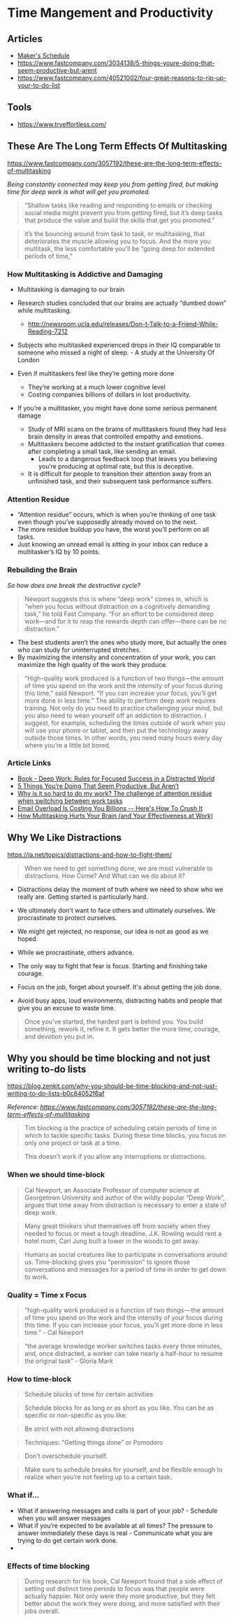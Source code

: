 # Time Mangement and Productivity

## Articles
- [Maker's Schedule](http://paulgraham.com/makersschedule.html)
- https://www.fastcompany.com/3034138/5-things-youre-doing-that-seem-productive-but-arent
- https://www.fastcompany.com/40521002/four-great-reasons-to-rip-up-your-to-do-list

## Tools
- https://www.tryeffortless.com/

## These Are The Long Term Effects Of Multitasking

https://www.fastcompany.com/3057192/these-are-the-long-term-effects-of-multitasking

*Being constantly connected may keep you from getting fired, but making time for deep work is what will get you promoted.*

> “Shallow tasks like reading and responding to emails or checking social media might prevent you from getting fired, but it’s deep tasks that produce the value and build the skills that get you promoted.”

>  it’s the bouncing around from task to task, or multitasking, that deteriorates the muscle allowing you to focus. And the more you multitask, the less comfortable you’ll be “going deep for extended periods of time,”

### How Multitasking is Addictive and Damaging

- Multitasking is damaging to our brain
- Research studies concluded that our brains are actually “dumbed down” while multitasking.
  - http://newsroom.ucla.edu/releases/Don-t-Talk-to-a-Friend-While-Reading-7212
- Subjects who multitasked experienced drops in their IQ comparable to someone who missed a night of sleep. - A study at the University Of London
- Even if multitaskers feel like they’re getting more done
  - They’re working at a much lower cognitive level
  - Costing companies billions of dollars in lost productivity.

- If you’re a multitasker, you might have done some serious permanent damage
  -  Study of MRI scans on the brains of multitaskers found they had less brain density in areas that controlled empathy and emotions.
  - Multitaskers become addicted to the instant gratification that comes after completing a small task, like sending an email.
    - Leads to a dangerous feedback loop that leaves you believing you’re producing at optimal rate, but this is deceptive.
  - It is difficult for people to transition their attention away from an unfinished task, and their subsequent task performance suffers.

### Attention Residue
- “Attention residue” occurs, which is when you’re thinking of one task even though you’ve supposedly already moved on to the next.
- The more residue buildup you have, the worst you’ll perform on all tasks.
- Just knowing an unread email is sitting in your inbox can reduce a multitasker’s IQ by 10 points.

### Rebuilding the Brain
*So how does one break the destructive cycle?*

> Newport suggests this is where “deep work” comes in, which is “when you focus without distraction on a cognitively demanding task,” he told Fast Company. “For an effort to be considered deep work—and for it to reap the rewards depth can offer—there can be no distraction.”

- The best students aren’t the ones who study more, but actually the ones who can study for uninterrupted stretches.
- By maximizing the intensity and concentration of your work, you can maximize the high quality of the work they produce.

> “High-quality work produced is a function of two things—the amount of time you spend on the work and the intensity of your focus during this time,” said Newport.
> “If you can increase your focus, you’ll get more done in less time.”
> The ability to perform deep work requires training. Not only do you need to practice challenging your mind, but you also need to wean yourself off an addiction to distraction. I suggest, for example, scheduling the times outside of work when you will use your phone or tablet, and then put the technology away outside those times. In other words, you need many hours every day where you’re a little bit bored.


### Article Links
- [Book - Deep Work: Rules for Focused Success in a Distracted World](https://www.amazon.com/Deep-Work-Focused-Success-Distracted/dp/1455586692)
- [5 Things You’re Doing That Seem Productive, But Aren’t](https://www.fastcompany.com/3034138/5-things-youre-doing-that-seem-productive-but-arent)
- [Why is it so hard to do my work? The challenge of attention residue when switching between work tasks](https://ideas.repec.org/a/eee/jobhdp/v109y2009i2p168-181.html)
- [Email Overload Is Costing You Billions -- Here's How To Crush It](https://www.forbes.com/sites/groupthink/2014/05/29/email-overload-is-costing-you-billions-heres-how-to-crush-it/)
- [How Multitasking Hurts Your Brain (and Your Effectiveness at Work)](https://www.forbes.com/sites/work-in-progress/2013/01/15/how-multitasking-hurts-your-brain-and-your-effectiveness-at-work)




## Why We Like Distractions

https://ia.net/topics/distractions-and-how-to-fight-them/

> When we need to get something done, we are most vulnerable to distractions. How Come? And What can we do about it?

+ Distractions delay the moment of truth where we need to show who we really are. Getting started is particularly hard.

+ We ultimately don't want to face others and ultimately ourselves. We procrastinate to protect ourselves.

+ We might get rejected, no response, our idea is not as good as we hoped.
+ While we procrastinate, others advance.
+ The only way to fight that fear is focus. Starting and finishing take courage.
+ Focus on the job, forget about yourself. It's about getting the job done.
+ Avoid busy apps, loud environments, distracting habits and people that give you an excuse to waste time.

> Once you've started, the hardest part is behind you. You build something, rework it, refine it.  It gets better the more time, courage, and devotion you put in.



## Why you should be time blocking and not just writing to-do lists

https://blog.zenkit.com/why-you-should-be-time-blocking-and-not-just-writing-to-do-lists-b0c84052f6af

_Reference: https://www.fastcompany.com/3057192/these-are-the-long-term-effects-of-multitasking_

> Tim blocking is the practice of scheduling cetain periods of time in which to tackle specific tasks. During these time blocks, you focus on only one project or task at a time.

> This doesn't work if you allow any interruptions or distractions.

### When we should time-block

> Cal Newport, an Associate Professor of computer science at Georgetown University and author of the wildly popular “Deep Work”, argues that time away from distraction is necessary to enter a state of deep work.

> Many great thinkers shut themselves off from society when they needed to focus or meet a tough deadline. J.K. Rowling would rent a hotel room, Carl Jung built a tower in the woods to get away.

> Humans as social creatures like to participate in conversations around us. Time-blocking gives you “permission” to ignore those conversations and messages for a period of time in order to get down to work.

### Quality = Time x Focus

> “high-quality work produced is a function of two things — the amount of time you spend on the work and the intensity of your focus during this time. If you can increase your focus, you’ll get more done in less time.” - Cal Newport

> “the average knowledge worker switches tasks every three minutes, and, once distracted, a worker can take nearly a half-hour to resume the original task” - Gloria Mark


### How to time-block

> Schedule blocks of time for certain activities

> Schedule blocks for as long or as short as you like. You can be as specific or non-specific as you like.

> Be strict with not allowing distractions

> Techniques: "Getting things done" or Pomodoro

> Don't overschedule yourself.

> Make sure to schedule breaks for yourself, and be flexible enough to realize when you’re not feeling up to a certain task.

### What if...

+ What if answering messages and calls is part of your job? - Schedule when you will answer messages
+ What if you’re expected to be available at all times? The pressure to answer immediately these days is real - Communicate what you are trying to do get certain work done.
+

### Effects of time blocking

> During research for his book, Cal Newport found that a side effect of setting out distinct time periods to focus was that people were actually happier.
> Not only were they more productive, but they felt better about the work they were doing, and more satisfied with their jobs overall.

